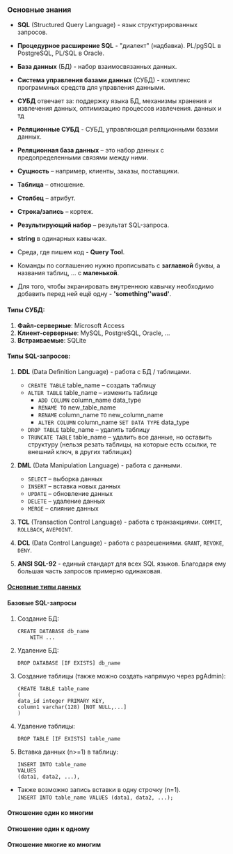 ### Основные знания

* **SQL** (Structured Query Language) - язык структурированных запросов.

* **Процедурное расширение SQL** - "диалект" (надбавка). PL/pgSQL в PostgreSQL, PL/SQL в Oracle.

* **База данных** (БД) - набор взаимосвязанных данных.

* **Система управления базами данных** (СУБД) - комплекс программных средств для управления данными.

* **СУБД** отвечает за: поддержку языка БД, механизмы хранения и извлечения данных, оптимизацию процессов извлечения.
  данных и тд

* **Реляционные СУБД** - СУБД, управляющая реляционными базами данных.

* **Реляционная база данных** – это набор данных с предопределенными связями между ними.


* **Сущность** – например, клиенты, заказы, поставщики.

* **Таблица** – отношение.

* **Столбец** – атрибут.

* **Строка/запись** – кортеж.

* **Результирующий набор** – результат SQL-запроса.


* **string** в одинарных кавычках.

* Среда, где пишем код - **Query Tool**.

* Команды по соглашению нужно прописывать с **заглавной** буквы, а названия таблиц, ... с **маленькой**.

* Для того, чтобы экранировать внутреннюю кавычку необходимо добавить перед ней ещё одну - **'something''wasd'**.

#### Типы СУБД:

1. **Файл-серверные**: Microsoft Access
2. **Клиент-серверные**: MySQL, PostgreSQL, Oracle, ...
3. **Встраиваемые**: SQLite

#### Типы SQL-запросов:

1. **DDL** (Data Definition Language) - работа с БД / таблицами.
    * `CREATE TABLE` table_name – создать таблицу
    * `ALTER TABLE` table_name – изменить таблице
        * `ADD COLUMN` column_name data_type
        * `RENAME TO` new_table_name
        * `RENAME` column_name `TO` new_column_name
        * `ALTER COLUMN` column_name `SET DATA TYPE` data_type
    * `DROP TABLE` table_name – удалить таблицу
    * `TRUNCATE TABLE` table_name – удалить все данные, но оставить структуру (нельзя резать таблицы, на которые есть
      ссылки, те внешний ключ, в других таблицах)


2. **DML** (Data Manipulation Language) - работа с данными.
    * `SELECT` – выборка данных
    * `INSERT` – вставка новых данных
    * `UPDATE` – обновление данных
    * `DELETE` – удаление данных
    * `MERGE` – слияние данных


3. **TCL** (Transaction Control Language) - работа с транзакциями. `COMMIT`, `ROLLBACK`, `AVEPOINT`.
4. **DCL** (Data Control Language) - работа с разрешениями. `GRANT`, `REVOKE`, `DENY`.
5. **ANSI SQL-92** - единый стандарт для всех SQL языков. Благодаря ему большая часть запросов примерно одинаковая.

#### [Основные типы данных](https://metanit.com/sql/postgresql/2.3.php)

#### Базовые SQL-запросы

1. Создание БД:
   ```
   CREATE DATABASE db_name
       WITH ...
   ```
2. Удаление БД:
   ```
   DROP DATABASE [IF EXISTS] db_name
   ```
3. Создание таблицы (также можно создать напрямую через pgAdmin):
   ```
   CREATE TABLE table_name
   (
   data_id integer PRIMARY KEY,
   column1 varchar(128) [NOT NULL,...]
   )
   ```
4. Удаление таблицы:
   ```
   DROP TABLE [IF EXISTS] table_name
   ```
5. Вставка данных (n>=1) в таблицу:
   ```
   INSERT INTO table_name
   VALUES
   (data1, data2, ...),
   ```

* Также возможно запись вставки в одну строчку (n=1).  
  `INSERT INTO table_name VALUES (data1, data2, ...);`

#### Отношение один ко многим

#### Отношение один к одному

#### Отношение многие ко многим






